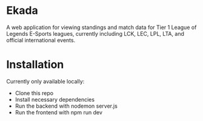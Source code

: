 # Ekada
A web application for viewing standings and match data for Tier 1 League of Legends E-Sports leagues, 
currently including LCK, LEC, LPL, LTA, and official international events.

# Installation
Currently only available locally:
* Clone this repo
* Install necessary dependencies
* Run the backend with nodemon server.js
* Run the frontend with npm run dev

